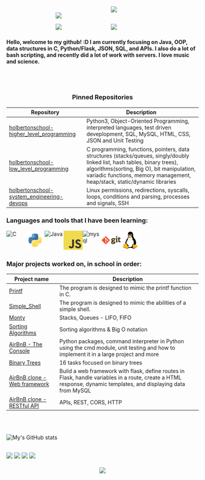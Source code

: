 <img align='right' src="https://media.giphy.com/media/PhE9yZiXP0tGgK3vcP/giphy.gif?cid=790b76118a01dbe4b73a29784733ef64636225393d816d7b&rid=giphy.gif&ct=s" width="230">

<p align="center">
 <img align='center' src="https://media.giphy.com/media/zKgyrMvWVUJu9SSHfB/giphy.gif?cid=790b76114ac591aeaeda09679f361e8179f636f0553aa8b1&rid=giphy.gif&ct=s" width="230">
  
<p align="center">
 <img align='right' src="https://media.giphy.com/media/TGXoYOYmVQ9v6M3g1q/giphy.gif?cid=790b7611f2102d61276fcc0b30df06ecad7d0b5ecb7d3a2f&rid=giphy.gif&ct=g" width="230">
 
<img src="https://readme-typing-svg.herokuapp.com?color=F7679E&lines=Passionate+learner+%26+programmer.;Problem+solver+%26+goal+setter.;Comedy%2C+anime%2C+video+games+%E2%99%A5%EF%B8%8F">
</p>
<h4>Hello, welcome to my github! :D I am currently focusing on Java, OOP, data structures in C, Python/Flask, JSON, SQL, and APIs. I also do a lot of bash scripting, and recently did a lot of work with servers. I love music and science. </h4>
<br><br>
<h3 align="center">Pinned Repositories</h3>

| Repository | Description |
| --- | --- |
| [ holbertonschool-higher_level_programming](https://github.com/cmdelcarmen/holbertonschool-higher_level_programming) | Python3, Object-Oriented Programming, interpreted languages, test driven deveplopment, SQL, MySQL, HTML, CSS, JSON and Unit Testing |
| [ holbertonschool-low_level_programming](https://github.com/cmdelcarmen/holbertonschool-low_level_programming) | C programming, functions, pointers, data structures (stacks/queues, singly/doubly linked list, hash tables, binary trees), algorithms(sorting, Big O), bit manipulation, variadic functions, memory management, heap/stack, static/dynamic libraries |
| [ holbertonschool-system_engineering-devops](https://github.com/cmdelcarmen/holberton-system_engineering-devops) | Linux permissions, redirections, syscalls, loops, conditions and parsing, processes and signals, SSH |

<h3>Languages and tools that I have been learning:</h3>

<a href="https://github.com/cmdelcarmen/">
  <img align="left" alt="C" width="50px" src="https://cdn.iconscout.com/icon/free/png-512/c-programming-569564.png" />
</a>
<a href="https://github.com/cmdelcarmen/">
  <img align="left" alt="Python" width="50px" src="https://raw.githubusercontent.com/github/explore/80688e429a7d4ef2fca1e82350fe8e3517d3494d/topics/python/python.png" />
</a>
<a href="https://github.com/cmdelcarmen/">
  <img align="left" alt="Java" width="50px" src="https://d3njjcbhbojbot.cloudfront.net/api/utilities/v1/imageproxy/https://coursera-course-photos.s3.amazonaws.com/0a/8cd7f1b14344618b75142593bc7af8/JavaCupLogo800x800.png?auto=format%2Ccompress&dpr=1" />
</a>
<a href="https://github.com/cmdelcarmen/">
  <img align="left" alt="JS" width="50px" src="https://raw.githubusercontent.com/github/explore/80688e429a7d4ef2fca1e82350fe8e3517d3494d/topics/javascript/javascript.png" />
</a>
<a href="https://github.com/cmdelcarmen/">
  <img align="left" alt="mysql" width="50px" height="50px" src="https://kinsta.com/fr/wp-content/uploads/sites/4/2019/04/logo-mysql-1.svg" />
</a>
<a href="https://github.com/cmdelcarmen/">
  <img align="left" alt="git" width="50px" height="50px" src="https://raw.githubusercontent.com/github/explore/80688e429a7d4ef2fca1e82350fe8e3517d3494d/topics/git/git.png" />
</a>
<a href="https://github.com/cmdelcarmen/">
  <img align="left" alt="linux" width="50px" src="https://raw.githubusercontent.com/github/explore/80688e429a7d4ef2fca1e82350fe8e3517d3494d/topics/linux/linux.png" />
</a>
<br><br>
<h3><br>Major projects worked on, in school in order:</h3> 
  
| Project name | Description |
| --- | --- |
|[Printf](https://github.com/cmdelcarmen/printf)| The program is designed to mimic the printf function in C.|
|[Simple_Shell](https://github.com/cmdelcarmen/simple_shell)| The program is designed to mimic the abilities of a simple shell. |
|[Monty](https://github.com/dhreyes/monty) | Stacks, Queues - LIFO, FIFO |
|[Sorting Algorithms](https://github.com/cmdelcarmen/sorting_algorithms)| Sorting algorithms & Big O notation |
|[AirBnB - The Console](https://github.com/cmdelcarmen/AirBnB_clone)| Python packages, command interpreter in Python using the cmd module, unit testing and how to implement it in a large project and more|
|[Binary Trees](https://github.com/cmdelcarmen/binary_trees)| 16 tasks focused on binary trees|
|[AirBnB clone - Web framework](https://github.com/cmdelcarmen/AirBnB_clone_v2)| Build a web framework with flask, define routes in Flask, handle variables in a route, create a HTML response, dynamic templates, and displaying data from MySQL|
|[AirBnB clone - RESTful API](https://github.com/cmdelcarmen/AirBnB_clone_v3)| APIs, REST, CORS, HTTP|

<br><br>

![My's GitHub stats](https://readme-stats-envoy-vc.vercel.app/api?username=cmdelcarmen&show_icons=true&theme=dark)

<br>
<a href="https://www.linkedin.com/in/vedant-chainani/"><img src="https://img.shields.io/badge/LinkedIn-0077B5?style=for-the-badge&logo=linkedin&logoColor=white"></a>
<a href="mailto:delcarmencaroline@gmail.com"><img src="https://img.shields.io/badge/Gmail-D14836?style=for-the-badge&logo=gmail&logoColor=white"></a>
<a href="https://github.com/cmdelcarmen/cmdelcarmen/blob/main/Resume"><img src="https://img.shields.io/badge/RESUME-FF69B4?style=for-the-badge"></a>
<a href="https://cmdelcarmen.medium.com/"><img src="https://img.shields.io/badge/BLOGS-brightgreen?style=for-the-badge"></a>

<br>
<h4></h4>
<a href="https://www.freecodecamp.org/cmdelcarmen" target="_blank"></a>
<a href="https://www.linkedin.com/in/caroline-delcarmen-8abb25205/n" target="_blank"></a> 
<a href="https://stackoverflow.com/users/15119783/caroline?tab=profile" target="_blank"></a> 
<a href="https://www.hackerrank.com/cmdelcarmen?hr_r=1" target="_blank"></a>

<p align="center">
<img src="https://readme-typing-svg.herokuapp.com?color=F7679E&lines=Thank+you+for+visiting!;Have+a+nice+day.">
</p>
